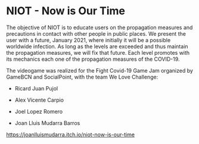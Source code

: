 # NIOT - Now is Our Time
The objective of NIOT is to educate users on the propagation measures and precautions in contact with other people in public places. We present the user with a future, January 2021, where initially it will be a possible worldwide infection. As long as the levels are exceeded and thus maintain the propagation measures, we will fix that future. Each level promotes with its mechanics each one of the propagation measures of the COVID-19.  

The videogame was realized for the Fight Covid-19 Game Jam organized by GameBCN and SocialPoint, with the team We Love Challenge:  

- Ricard Juan Pujol

- Alex Vicente Carpio

- Joel Lopez Romero

- Joan Lluis Mudarra Barros

https://joanlluismudarra.itch.io/niot-now-is-our-time
